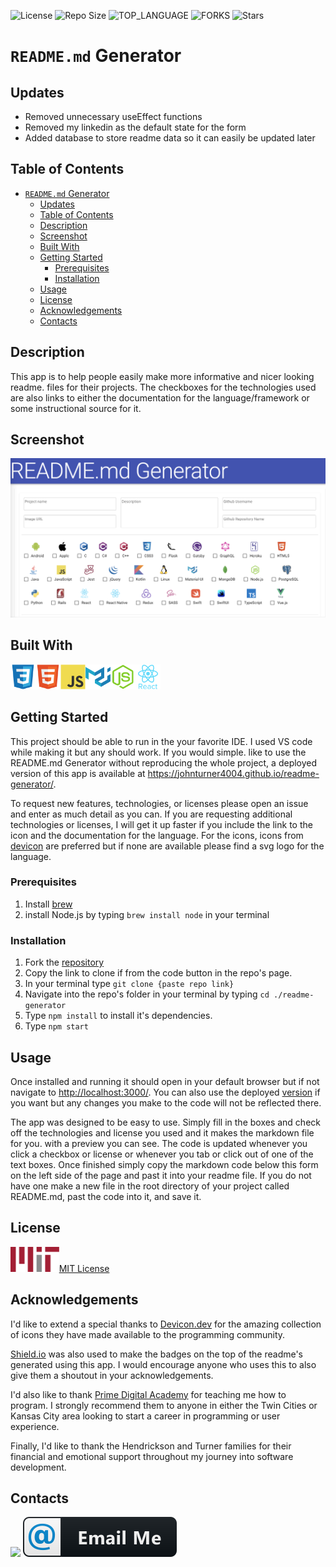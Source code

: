 ![License](https://img.shields.io/github/license/johnturner4004/readme-generator.svg?style=for-the-badge) ![Repo Size](https://img.shields.io/github/languages/code-size/johnturner4004/readme-generator.svg?style=for-the-badge) ![TOP_LANGUAGE](https://img.shields.io/github/languages/top/johnturner4004/readme-generator.svg?style=for-the-badge) ![FORKS](https://img.shields.io/github/forks/johnturner4004/readme-generator.svg?style=for-the-badge&social) ![Stars](https://img.shields.io/github/stars/johnturner4004/readme-generator.svg?style=for-the-badge)
    
# `README.md` Generator

## Updates

- Removed unnecessary useEffect functions
- Removed my linkedin as the default state for the form
- Added database to store readme data so it can easily be updated later

## Table of Contents

- [`README.md` Generator](#readmemd-generator)
  - [Updates](#updates)
  - [Table of Contents](#table-of-contents)
  - [Description](#description)
  - [Screenshot](#screenshot)
  - [Built With](#built-with)
  - [Getting Started](#getting-started)
    - [Prerequisites](#prerequisites)
    - [Installation](#installation)
  - [Usage](#usage)
  - [License](#license)
  - [Acknowledgements](#acknowledgements)
  - [Contacts](#contacts)

## Description

This app is to help people easily make more informative and nicer looking readme. files for their projects. The checkboxes for the technologies used are also links to either the documentation for the language/framework or some instructional source for it.

## Screenshot

<img src="./Screen Shot 2021-08-09 at 10.37.00 AM.png" />

## Built With

<a href="https://www.w3schools.com/w3css/defaulT.asp"><img src="https://raw.githubusercontent.com/devicons/devicon/master/icons/css3/css3-original.svg" height="40px" width="40px" /></a><a href="https://www.w3schools.com/html/"><img src="https://raw.githubusercontent.com/devicons/devicon/master/icons/html5/html5-original.svg" height="40px" width="40px" /></a><a href="https://www.w3schools.com/js/default.asp"><img src="https://raw.githubusercontent.com/devicons/devicon/master/icons/javascript/javascript-original.svg" height="40px" width="40px" /></a><a href="https://material-ui.com/"><img src="https://raw.githubusercontent.com/devicons/devicon/master/icons/materialui/materialui-original.svg" height="40px" width="40px" /></a><a href="https://nodejs.org/en/"><img src="https://raw.githubusercontent.com/devicons/devicon/master/icons/nodejs/nodejs-original.svg" height="40px" width="40px" /></a><a href="https://reactjs.org/"><img src="https://raw.githubusercontent.com/devicons/devicon/master/icons/react/react-original-wordmark.svg" height="40px" width="40px" /></a>
    
## Getting Started

This project should be able to run in the  your favorite IDE. I used VS code while making it but any should work. If you would simple. like to use the README.md Generator without reproducing the whole project, a deployed version of this app is available at https://johnturner4004.github.io/readme-generator/. 

To request new features, technologies, or licenses please open an issue and enter as much detail as you can. If you are requesting additional technologies or licenses, I will get it up faster if you include the link to the icon and the documentation for the language. For the icons, icons from [devicon](https://github.com/devicons/devicon) are preferred but if none are available please find a svg logo for the language.

### Prerequisites

1. Install [brew](https://docs.brew.sh/Installation)
2. install Node.js by typing ```brew install node``` in your terminal

### Installation

1. Fork the [repository](https://github.com/johnturner4004/readme-generator)
2. Copy the link to clone if from the code button in the repo's page.
3. In your terminal type ```git clone {paste repo link}```
4. Navigate into the repo's folder in your terminal by typing ```cd ./readme-generator```
5. Type ```npm install``` to install it's dependencies.
6. Type ```npm start```

## Usage

Once installed and running it should open in your default browser but if not navigate to [http://localhost:3000/](http://localhost:3000/). You can also use the deployed [version](https://johnturner4004.github.io/readme-generator) if you want but any changes you make to the code will not be reflected there. 

The app was designed to be easy to use. Simply fill in the boxes and check off the technologies and license you used and it makes the markdown file for you. with a preview you can see. The code is updated whenever you click a checkbox or license or whenever you tab or click out of one of the text boxes. Once finished simply copy the markdown code below this form on the left side of the page and past it into your readme file. If you do not have one make a new file in the root directory of your project called README.md, past the code into it, and save it.


## License

<a href="https://choosealicense.com/licenses/mit/"><img src="https://raw.githubusercontent.com/johnturner4004/readme-generator/master/src/components/assets/images/mit.svg" height=40 />MIT License</a>
## Acknowledgements

I'd like to extend a special thanks to [Devicon.dev](https://devicon.dev/) for the amazing collection of icons they have made available to the programming community. 

[Shield.io](https://shields.io/) was also used to make the badges on the top of the readme's generated using this app. I would encourage anyone who uses this to also give them a shoutout in your acknowledgements.

I'd also like to thank [Prime Digital Academy](https://www.primeacademy.io/) for teaching me how to program. I strongly recommend them to anyone in either the Twin Cities or Kansas City area looking to start a career in programming or user experience.

Finally, I'd like to thank the Hendrickson and Turner families for their financial and emotional support throughout my journey into software development. 

## Contacts

<a href="https://www.linkedin.com/in/johnturner4004"><img src="https://img.shields.io/badge/LinkedIn-0077B5?style=for-the-badge&logo=linkedin&logoColor=white" /></a>  <a href="mailto:johnturner4004@gmail.com"><img src=https://raw.githubusercontent.com/johnturner4004/readme-generator/master/src/components/assets/images/email_me_button_icon_151852.svg /></a>